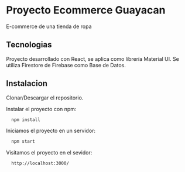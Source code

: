 # Proyecto Ecommerce Guayacan

E-commerce de una tienda de ropa

## Tecnologias

Proyecto desarrollado con React, se aplica como librería Material UI.
Se utiliza Firestore de Firebase como Base de Datos.

## Instalacion

Clonar/Descargar el repositorio.

Instalar el proyecto con npm:
```bash
  npm install
```

Iniciamos el proyecto en un servidor:
```bash
  npm start
```

Visitamos el proyecto en el sevidor: 
```bash
  http://localhost:3000/
```
